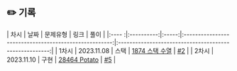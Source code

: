 ## ✏️ 기록   

| 차시 |    날짜    | 문제유형 |                          링크                         |                          풀이                          |
|:---- :|:----------:|:-----:|:-----------------------------------------------------:|:------------------------------------------------------:|
| 1차시 | 2023.11.08 |  스택  | [1874 스택 수열](https://www.acmicpc.net/problem/1874)  | [#2](https://github.com/AlgoLeadMe/AlgoLeadMe-3/pull/2) |
| 2차시 | 2023.11.10 |  구현  | [28464 Potato](https://www.acmicpc.net/problem/28464)  | [#5](https://github.com/AlgoLeadMe/AlgoLeadMe-3/pull/5) |